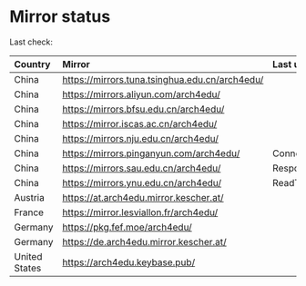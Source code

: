 <script src="./time.js"></script>
# Mirror status
Last check: <script type="text/javascript">localize(1669994329.6103055);</script>

|Country|Mirror|Last update|
|:------|:-----|:----------|
|China|https://mirrors.tuna.tsinghua.edu.cn/arch4edu/|<script type="text/javascript">localize(1669962901);</script>|
|China|https://mirrors.aliyun.com/arch4edu/|<script type="text/javascript">localize(1669876732);</script>|
|China|https://mirrors.bfsu.edu.cn/arch4edu/|<script type="text/javascript">localize(1669962901);</script>|
|China|https://mirror.iscas.ac.cn/arch4edu/|<script type="text/javascript">localize(1669962901);</script>|
|China|https://mirrors.nju.edu.cn/arch4edu/|<script type="text/javascript">localize(1669876732);</script>|
|China|https://mirrors.pinganyun.com/arch4edu/|ConnectTimeout|
|China|https://mirrors.sau.edu.cn/arch4edu/|Response 500|
|China|https://mirrors.ynu.edu.cn/arch4edu/|ReadTimeout|
|Austria|https://at.arch4edu.mirror.kescher.at/|<script type="text/javascript">localize(1669962901);</script>|
|France|https://mirror.lesviallon.fr/arch4edu/|<script type="text/javascript">localize(1669962901);</script>|
|Germany|https://pkg.fef.moe/arch4edu/|<script type="text/javascript">localize(1669962901);</script>|
|Germany|https://de.arch4edu.mirror.kescher.at/|<script type="text/javascript">localize(1669962901);</script>|
|United States|https://arch4edu.keybase.pub/|<script type="text/javascript">localize(1669919743);</script>|

<script src="./tablefilter/tablefilter.js"></script>
<script src="./table.js"></script>
